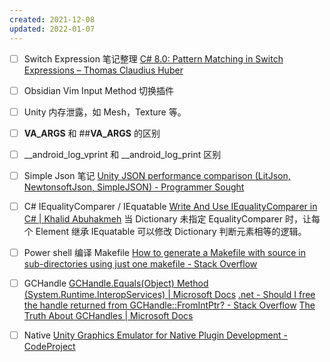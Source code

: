 ```yaml
---
created: 2021-12-08
updated: 2022-01-07
---
```

- [ ] Switch Expression 笔记整理
 [C# 8.0: Pattern Matching in Switch Expressions – Thomas Claudius Huber](https://www.thomasclaudiushuber.com/2021/02/25/c-9-0-pattern-matching-in-switch-expressions/)
- [ ]  Obsidian Vim Input Method 切换插件
- [ ] Unity 内存泄露，如 Mesh，Texture 等。
- [ ]  __VA_ARGS__ 和 ##__VA_ARGS__ 的区别
- [ ]   __android_log_vprint 和 __android_log_print 区别
- [ ]   Simple Json 笔记
 [Unity JSON performance comparison (LitJson, NewtonsoftJson, SimpleJSON) - Programmer Sought](https://programmersought.com/article/96576253892/)
- [ ] C# IEqualityComparer / IEquatable
 [Write And Use IEqualityComparer in C# | Khalid Abuhakmeh](https://khalidabuhakmeh.com/write-and-use-iequalitycomparer)
        当 Dictionary 未指定 EqualityComparer 时，让每个 Element 继承 IEquatable 可以修改 Dictionary 判断元素相等的逻辑。
- [ ] Power shell 编译 Makefile
 [How to generate a Makefile with source in sub-directories using just one makefile - Stack Overflow](https://stackoverflow.com/questions/231229/how-to-generate-a-makefile-with-source-in-sub-directories-using-just-one-makefil)

 - [ ] GCHandle
     [GCHandle.Equals(Object) Method (System.Runtime.InteropServices) | Microsoft Docs](https://docs.microsoft.com/en-us/dotnet/api/system.runtime.interopservices.gchandle.equals?view=net-6.0)
     [.net - Should I free the handle returned from GCHandle::FromIntPtr? - Stack Overflow](https://stackoverflow.com/questions/22091437/should-i-free-the-handle-returned-from-gchandlefromintptr)
    [The Truth About GCHandles | Microsoft Docs](https://docs.microsoft.com/en-us/archive/blogs/clyon/the-truth-about-gchandles)

- [ ] Native
[Unity Graphics Emulator for Native Plugin Development - CodeProject](https://www.codeproject.com/Articles/1216876/Unity-Graphics-Emulator-for-Native-Plugin-Developm)
